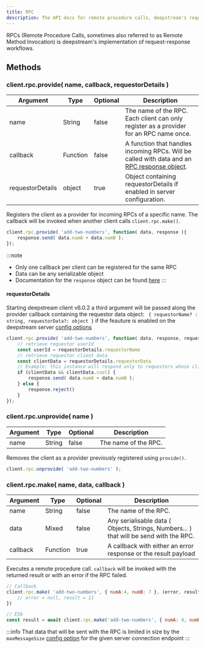 ```yaml
---
title: RPC
description: The API docs for remote procedure calls, deepstream's request-response mechanism
---
```


RPCs (Remote Procedure Calls, sometimes also referred to as Remote Method Invocation) is deepstream's implementation of request-response workflows.

## Methods

### client.rpc.provide( name, callback, requestorDetails )

|Argument|Type|Optional|Description|
|---|---|---|---|
|name|String|false|The name of the RPC. Each client can only register as a provider for an RPC name once.|
|callback|Function|false|A function that handles incoming RPCs. Will be called with data and an [RPC response object](reqres-response).|
|requestorDetails|object|true| Object containing requestorDetails if enabled in server configuration.|

Registers the client as a provider for incoming RPCs of a specific name. The callback will be invoked when another client calls `client.rpc.make()`.

```javascript
client.rpc.provide( 'add-two-numbers', function( data, response ){
    response.send( data.numA + data.numB );
});
```

:::note
- Only one callback per client can be registered for the same RPC
- Data can be any serializable object
- Documentation for the `response` object can be found [here](reqres-response)
:::

#### requestorDetails

Starting deepstream client v6.0.2 a third argument will be passed along the provider callback containing the requestor data object: ` { requestorName? : string, requestorData?: object }` if the feauture is enabled on the deepstream server [config options](../server/configuration#providerequestorname)

```javascript
client.rpc.provide( 'add-two-numbers', function( data, response, requestorDetails ){
    // retrieve requestor userId
    const userId = requestorDetails.requestorName
    // retrieve requestor client data
    const clientData = requestorDetails.requestorData
    // Example: this instance will respond only to requestors whose clientData has the cool property
    if (clientData && clientData.cool) {
        response.send( data.numA + data.numB );
    } else {
        response.reject()
    }
});
```


### client.rpc.unprovide( name )

|Argument|Type|Optional|Description|
|---|---|---|---|
|name|String|false|The name of the RPC.|

Removes the client as a provider previously registered using `provide()`.

```javascript
client.rpc.unprovide( 'add-two-numbers' );
```

### client.rpc.make( name, data, callback )

|Argument|Type|Optional|Description|
|---|---|---|---|
|name|String|false|The name of the RPC.|
|data|Mixed|false|Any serialisable data ( Objects, Strings, Numbers... ) that will be send with the RPC.|
|callback|Function|true|A callback with either an error response or the result payload|

Executes a remote procedure call. `callback` will be invoked with the returned result or with an error if the RPC failed.

```javascript
// Callback
client.rpc.make( 'add-two-numbers', { numA:4, numB: 7 }, (error, result) => {
    // error = null, result = 11
})

// ES6
const result = await client.rpc.make('add-two-numbers', { numA: 4, numB: 7})
```

:::info
That data that will be sent with the RPC is limited in size by the `maxMessageSize` [config option](../server/configuration#connection-endpoint-configuration) for the given server connection endpoint
:::
